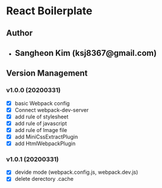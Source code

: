 # React Boilerplate

## Author

- <h2>Sangheon Kim (ksj8367@gmail.com)</h2>

## Version Management

### v1.0.0 (20200331)

- [x] basic Webpack config
- [x] Connect webpack-dev-server
- [x] add rule of stylesheet
- [x] add rule of javascript
- [x] add rule of Image file
- [x] add MiniCssExtractPlugin
- [x] add HtmlWebpackPlugin

### v1.0.1 (20200331)

- [x] devide mode (webpack.config.js, webpack.dev.js)
- [x] delete derectory .cache
